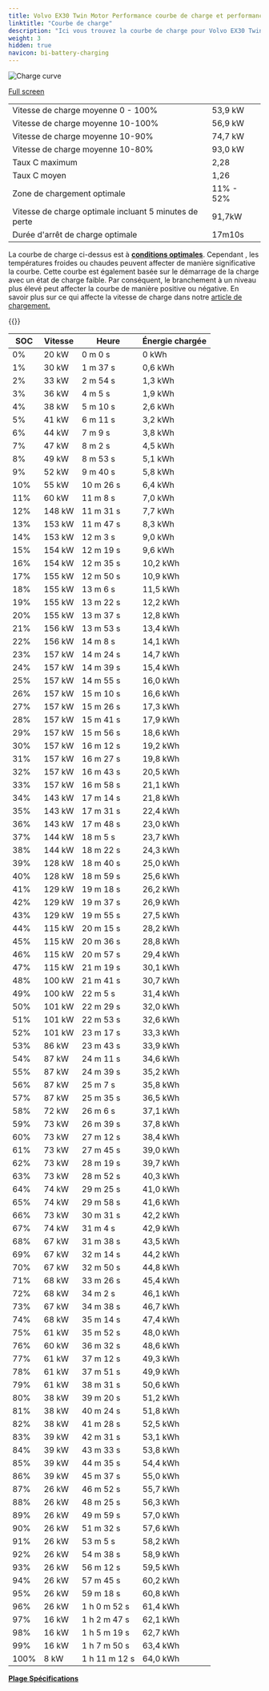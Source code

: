 ```yaml
---
title: Volvo EX30 Twin Motor Performance courbe de charge et performances
linktitle: "Courbe de charge"
description: "Ici vous trouvez la courbe de charge pour Volvo EX30 Twin Motor Performance."
weight: 3
hidden: true
navicon: bi-battery-charging
---
```

<!-- markdownlint-disable MD033 -->
<img src="/images/models/volvo/ex30/ex30_twin_motor_performance/chargingcurve.svg" alt="Charge curve" class="img-fluid">

[Full screen](/images/models/volvo/ex30/ex30_twin_motor_performance/chargingcurve.svg)


<table class="table table-striped border">
<tbody>
<tr>
<td>Vitesse de charge moyenne 0 - 100%</td><td>53,9 kW</td>
</tr>
<tr>
<td>Vitesse de charge moyenne 10-100%</td><td>56,9 kW</td>
</tr>
<tr>
<td>Vitesse de charge moyenne 10-90%</td><td>74,7 kW</td>
</tr>
<tr>
<td>Vitesse de charge moyenne 10-80%</td><td>93,0 kW</td>
</tr>
<tr>
<td>Taux C maximum</td><td>2,28</td>
</tr>
<tr>
<td>Taux C moyen</td><td>1,26</td>
</tr>
<tr>
<td>Zone de chargement optimale</td><td>11% - 52%</td>
</tr>
<tr>
<td>Vitesse de charge optimale incluant 5 minutes de perte</td><td>91,7kW</td>
</tr>
<tr>
<td>Durée d'arrêt de charge optimale</td><td>17m10s</td>
</tr>
</tbody>
</table>


La courbe de charge ci-dessus est à **[conditions optimales](../../../../../technology/battery/charging/#temperature)**. Cependant , les températures froides ou chaudes peuvent affecter de manière significative la courbe. Cette courbe est également basée sur le démarrage de la charge avec un état de charge faible. Par conséquent, le branchement à un niveau plus élevé peut affecter la courbe de manière positive ou négative. En savoir plus sur ce qui affecte la vitesse de charge dans notre [article de chargement.](../../../../../technology/battery/charging/)


{{<evkxdisplayaddarticle />}}
<table class="table table-striped border">
<thead>
<tr><th>SOC</th><th>Vitesse</th><th>Heure</th><th>Énergie chargée</th></tr>
</thead>
<tbody>
<tr>
<td>0%</td><td>20 kW</td><td> 0 m 0 s </td><td>0 kWh </td>
</tr>
<tr>
<td>1%</td><td>30 kW</td><td> 1 m 37 s </td><td>0,6 kWh </td>
</tr>
<tr>
<td>2%</td><td>33 kW</td><td> 2 m 54 s </td><td>1,3 kWh </td>
</tr>
<tr>
<td>3%</td><td>36 kW</td><td> 4 m 5 s </td><td>1,9 kWh </td>
</tr>
<tr>
<td>4%</td><td>38 kW</td><td> 5 m 10 s </td><td>2,6 kWh </td>
</tr>
<tr>
<td>5%</td><td>41 kW</td><td> 6 m 11 s </td><td>3,2 kWh </td>
</tr>
<tr>
<td>6%</td><td>44 kW</td><td> 7 m 9 s </td><td>3,8 kWh </td>
</tr>
<tr>
<td>7%</td><td>47 kW</td><td> 8 m 2 s </td><td>4,5 kWh </td>
</tr>
<tr>
<td>8%</td><td>49 kW</td><td> 8 m 53 s </td><td>5,1 kWh </td>
</tr>
<tr>
<td>9%</td><td>52 kW</td><td> 9 m 40 s </td><td>5,8 kWh </td>
</tr>
<tr>
<td>10%</td><td>55 kW</td><td> 10 m 26 s </td><td>6,4 kWh </td>
</tr>
<tr>
<td>11%</td><td>60 kW</td><td> 11 m 8 s </td><td>7,0 kWh </td>
</tr>
<tr>
<td>12%</td><td>148 kW</td><td> 11 m 31 s </td><td>7,7 kWh </td>
</tr>
<tr>
<td>13%</td><td>153 kW</td><td> 11 m 47 s </td><td>8,3 kWh </td>
</tr>
<tr>
<td>14%</td><td>153 kW</td><td> 12 m 3 s </td><td>9,0 kWh </td>
</tr>
<tr>
<td>15%</td><td>154 kW</td><td> 12 m 19 s </td><td>9,6 kWh </td>
</tr>
<tr>
<td>16%</td><td>154 kW</td><td> 12 m 35 s </td><td>10,2 kWh </td>
</tr>
<tr>
<td>17%</td><td>155 kW</td><td> 12 m 50 s </td><td>10,9 kWh </td>
</tr>
<tr>
<td>18%</td><td>155 kW</td><td> 13 m 6 s </td><td>11,5 kWh </td>
</tr>
<tr>
<td>19%</td><td>155 kW</td><td> 13 m 22 s </td><td>12,2 kWh </td>
</tr>
<tr>
<td>20%</td><td>155 kW</td><td> 13 m 37 s </td><td>12,8 kWh </td>
</tr>
<tr>
<td>21%</td><td>156 kW</td><td> 13 m 53 s </td><td>13,4 kWh </td>
</tr>
<tr>
<td>22%</td><td>156 kW</td><td> 14 m 8 s </td><td>14,1 kWh </td>
</tr>
<tr>
<td>23%</td><td>157 kW</td><td> 14 m 24 s </td><td>14,7 kWh </td>
</tr>
<tr>
<td>24%</td><td>157 kW</td><td> 14 m 39 s </td><td>15,4 kWh </td>
</tr>
<tr>
<td>25%</td><td>157 kW</td><td> 14 m 55 s </td><td>16,0 kWh </td>
</tr>
<tr>
<td>26%</td><td>157 kW</td><td> 15 m 10 s </td><td>16,6 kWh </td>
</tr>
<tr>
<td>27%</td><td>157 kW</td><td> 15 m 26 s </td><td>17,3 kWh </td>
</tr>
<tr>
<td>28%</td><td>157 kW</td><td> 15 m 41 s </td><td>17,9 kWh </td>
</tr>
<tr>
<td>29%</td><td>157 kW</td><td> 15 m 56 s </td><td>18,6 kWh </td>
</tr>
<tr>
<td>30%</td><td>157 kW</td><td> 16 m 12 s </td><td>19,2 kWh </td>
</tr>
<tr>
<td>31%</td><td>157 kW</td><td> 16 m 27 s </td><td>19,8 kWh </td>
</tr>
<tr>
<td>32%</td><td>157 kW</td><td> 16 m 43 s </td><td>20,5 kWh </td>
</tr>
<tr>
<td>33%</td><td>157 kW</td><td> 16 m 58 s </td><td>21,1 kWh </td>
</tr>
<tr>
<td>34%</td><td>143 kW</td><td> 17 m 14 s </td><td>21,8 kWh </td>
</tr>
<tr>
<td>35%</td><td>143 kW</td><td> 17 m 31 s </td><td>22,4 kWh </td>
</tr>
<tr>
<td>36%</td><td>143 kW</td><td> 17 m 48 s </td><td>23,0 kWh </td>
</tr>
<tr>
<td>37%</td><td>144 kW</td><td> 18 m 5 s </td><td>23,7 kWh </td>
</tr>
<tr>
<td>38%</td><td>144 kW</td><td> 18 m 22 s </td><td>24,3 kWh </td>
</tr>
<tr>
<td>39%</td><td>128 kW</td><td> 18 m 40 s </td><td>25,0 kWh </td>
</tr>
<tr>
<td>40%</td><td>128 kW</td><td> 18 m 59 s </td><td>25,6 kWh </td>
</tr>
<tr>
<td>41%</td><td>129 kW</td><td> 19 m 18 s </td><td>26,2 kWh </td>
</tr>
<tr>
<td>42%</td><td>129 kW</td><td> 19 m 37 s </td><td>26,9 kWh </td>
</tr>
<tr>
<td>43%</td><td>129 kW</td><td> 19 m 55 s </td><td>27,5 kWh </td>
</tr>
<tr>
<td>44%</td><td>115 kW</td><td> 20 m 15 s </td><td>28,2 kWh </td>
</tr>
<tr>
<td>45%</td><td>115 kW</td><td> 20 m 36 s </td><td>28,8 kWh </td>
</tr>
<tr>
<td>46%</td><td>115 kW</td><td> 20 m 57 s </td><td>29,4 kWh </td>
</tr>
<tr>
<td>47%</td><td>115 kW</td><td> 21 m 19 s </td><td>30,1 kWh </td>
</tr>
<tr>
<td>48%</td><td>100 kW</td><td> 21 m 41 s </td><td>30,7 kWh </td>
</tr>
<tr>
<td>49%</td><td>100 kW</td><td> 22 m 5 s </td><td>31,4 kWh </td>
</tr>
<tr>
<td>50%</td><td>101 kW</td><td> 22 m 29 s </td><td>32,0 kWh </td>
</tr>
<tr>
<td>51%</td><td>101 kW</td><td> 22 m 53 s </td><td>32,6 kWh </td>
</tr>
<tr>
<td>52%</td><td>101 kW</td><td> 23 m 17 s </td><td>33,3 kWh </td>
</tr>
<tr>
<td>53%</td><td>86 kW</td><td> 23 m 43 s </td><td>33,9 kWh </td>
</tr>
<tr>
<td>54%</td><td>87 kW</td><td> 24 m 11 s </td><td>34,6 kWh </td>
</tr>
<tr>
<td>55%</td><td>87 kW</td><td> 24 m 39 s </td><td>35,2 kWh </td>
</tr>
<tr>
<td>56%</td><td>87 kW</td><td> 25 m 7 s </td><td>35,8 kWh </td>
</tr>
<tr>
<td>57%</td><td>87 kW</td><td> 25 m 35 s </td><td>36,5 kWh </td>
</tr>
<tr>
<td>58%</td><td>72 kW</td><td> 26 m 6 s </td><td>37,1 kWh </td>
</tr>
<tr>
<td>59%</td><td>73 kW</td><td> 26 m 39 s </td><td>37,8 kWh </td>
</tr>
<tr>
<td>60%</td><td>73 kW</td><td> 27 m 12 s </td><td>38,4 kWh </td>
</tr>
<tr>
<td>61%</td><td>73 kW</td><td> 27 m 45 s </td><td>39,0 kWh </td>
</tr>
<tr>
<td>62%</td><td>73 kW</td><td> 28 m 19 s </td><td>39,7 kWh </td>
</tr>
<tr>
<td>63%</td><td>73 kW</td><td> 28 m 52 s </td><td>40,3 kWh </td>
</tr>
<tr>
<td>64%</td><td>74 kW</td><td> 29 m 25 s </td><td>41,0 kWh </td>
</tr>
<tr>
<td>65%</td><td>74 kW</td><td> 29 m 58 s </td><td>41,6 kWh </td>
</tr>
<tr>
<td>66%</td><td>73 kW</td><td> 30 m 31 s </td><td>42,2 kWh </td>
</tr>
<tr>
<td>67%</td><td>74 kW</td><td> 31 m 4 s </td><td>42,9 kWh </td>
</tr>
<tr>
<td>68%</td><td>67 kW</td><td> 31 m 38 s </td><td>43,5 kWh </td>
</tr>
<tr>
<td>69%</td><td>67 kW</td><td> 32 m 14 s </td><td>44,2 kWh </td>
</tr>
<tr>
<td>70%</td><td>67 kW</td><td> 32 m 50 s </td><td>44,8 kWh </td>
</tr>
<tr>
<td>71%</td><td>68 kW</td><td> 33 m 26 s </td><td>45,4 kWh </td>
</tr>
<tr>
<td>72%</td><td>68 kW</td><td> 34 m 2 s </td><td>46,1 kWh </td>
</tr>
<tr>
<td>73%</td><td>67 kW</td><td> 34 m 38 s </td><td>46,7 kWh </td>
</tr>
<tr>
<td>74%</td><td>68 kW</td><td> 35 m 14 s </td><td>47,4 kWh </td>
</tr>
<tr>
<td>75%</td><td>61 kW</td><td> 35 m 52 s </td><td>48,0 kWh </td>
</tr>
<tr>
<td>76%</td><td>60 kW</td><td> 36 m 32 s </td><td>48,6 kWh </td>
</tr>
<tr>
<td>77%</td><td>61 kW</td><td> 37 m 12 s </td><td>49,3 kWh </td>
</tr>
<tr>
<td>78%</td><td>61 kW</td><td> 37 m 51 s </td><td>49,9 kWh </td>
</tr>
<tr>
<td>79%</td><td>61 kW</td><td> 38 m 31 s </td><td>50,6 kWh </td>
</tr>
<tr>
<td>80%</td><td>38 kW</td><td> 39 m 20 s </td><td>51,2 kWh </td>
</tr>
<tr>
<td>81%</td><td>38 kW</td><td> 40 m 24 s </td><td>51,8 kWh </td>
</tr>
<tr>
<td>82%</td><td>38 kW</td><td> 41 m 28 s </td><td>52,5 kWh </td>
</tr>
<tr>
<td>83%</td><td>39 kW</td><td> 42 m 31 s </td><td>53,1 kWh </td>
</tr>
<tr>
<td>84%</td><td>39 kW</td><td> 43 m 33 s </td><td>53,8 kWh </td>
</tr>
<tr>
<td>85%</td><td>39 kW</td><td> 44 m 35 s </td><td>54,4 kWh </td>
</tr>
<tr>
<td>86%</td><td>39 kW</td><td> 45 m 37 s </td><td>55,0 kWh </td>
</tr>
<tr>
<td>87%</td><td>26 kW</td><td> 46 m 52 s </td><td>55,7 kWh </td>
</tr>
<tr>
<td>88%</td><td>26 kW</td><td> 48 m 25 s </td><td>56,3 kWh </td>
</tr>
<tr>
<td>89%</td><td>26 kW</td><td> 49 m 59 s </td><td>57,0 kWh </td>
</tr>
<tr>
<td>90%</td><td>26 kW</td><td> 51 m 32 s </td><td>57,6 kWh </td>
</tr>
<tr>
<td>91%</td><td>26 kW</td><td> 53 m 5 s </td><td>58,2 kWh </td>
</tr>
<tr>
<td>92%</td><td>26 kW</td><td> 54 m 38 s </td><td>58,9 kWh </td>
</tr>
<tr>
<td>93%</td><td>26 kW</td><td> 56 m 12 s </td><td>59,5 kWh </td>
</tr>
<tr>
<td>94%</td><td>26 kW</td><td> 57 m 45 s </td><td>60,2 kWh </td>
</tr>
<tr>
<td>95%</td><td>26 kW</td><td> 59 m 18 s </td><td>60,8 kWh </td>
</tr>
<tr>
<td>96%</td><td>26 kW</td><td>1 h 0 m 52 s </td><td>61,4 kWh </td>
</tr>
<tr>
<td>97%</td><td>16 kW</td><td>1 h 2 m 47 s </td><td>62,1 kWh </td>
</tr>
<tr>
<td>98%</td><td>16 kW</td><td>1 h 5 m 19 s </td><td>62,7 kWh </td>
</tr>
<tr>
<td>99%</td><td>16 kW</td><td>1 h 7 m 50 s </td><td>63,4 kWh </td>
</tr>
<tr>
<td>100%</td><td>8 kW</td><td>1 h 11 m 12 s </td><td>64,0 kWh </td>
</tr>
</tbody>
</table>

<div class="mt-3 mb-3">
<a href="../rangeandconsumption/" class="text-decoration-none text-black">
<strong><i class="bi-arrow-left"></i> Plage </strong>
</a>
<a href="../specifications/" class="text-decoration-none text-black float-end">
<strong>Spécifications <i class="bi-arrow-right"></i></strong>
</a>
</div>
